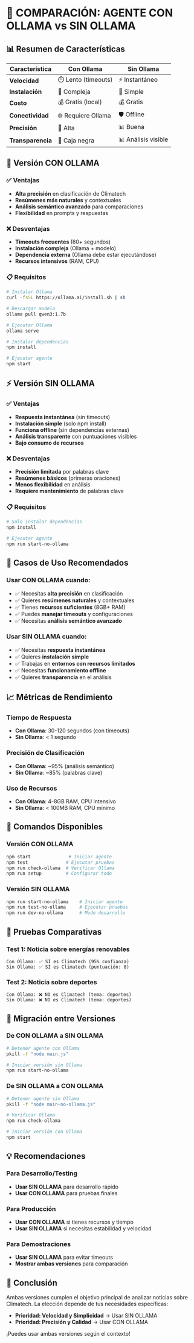 # 🔄 COMPARACIÓN: AGENTE CON OLLAMA vs SIN OLLAMA

## 📊 Resumen de Características

| Característica | Con Ollama | Sin Ollama |
|----------------|------------|------------|
| **Velocidad** | ⏱️ Lento (timeouts) | ⚡ Instantáneo |
| **Instalación** | 🔧 Compleja | 🎯 Simple |
| **Costo** | 💰 Gratis (local) | 💰 Gratis |
| **Conectividad** | 🌐 Requiere Ollama | 🛡️ Offline |
| **Precisión** | 🎯 Alta | 📊 Buena |
| **Transparencia** | 🤖 Caja negra | 📊 Análisis visible |

## 🚀 Versión CON OLLAMA

### ✅ Ventajas
- **Alta precisión** en clasificación de Climatech
- **Resúmenes más naturales** y contextuales
- **Análisis semántico avanzado** para comparaciones
- **Flexibilidad** en prompts y respuestas

### ❌ Desventajas
- **Timeouts frecuentes** (60+ segundos)
- **Instalación compleja** (Ollama + modelo)
- **Dependencia externa** (Ollama debe estar ejecutándose)
- **Recursos intensivos** (RAM, CPU)

### 📋 Requisitos
```bash
# Instalar Ollama
curl -fsSL https://ollama.ai/install.sh | sh

# Descargar modelo
ollama pull qwen3:1.7b

# Ejecutar Ollama
ollama serve

# Instalar dependencias
npm install

# Ejecutar agente
npm start
```

## ⚡ Versión SIN OLLAMA

### ✅ Ventajas
- **Respuesta instantánea** (sin timeouts)
- **Instalación simple** (solo npm install)
- **Funciona offline** (sin dependencias externas)
- **Análisis transparente** con puntuaciones visibles
- **Bajo consumo de recursos**

### ❌ Desventajas
- **Precisión limitada** por palabras clave
- **Resúmenes básicos** (primeras oraciones)
- **Menos flexibilidad** en análisis
- **Requiere mantenimiento** de palabras clave

### 📋 Requisitos
```bash
# Solo instalar dependencias
npm install

# Ejecutar agente
npm run start-no-ollama
```

## 🎯 Casos de Uso Recomendados

### Usar CON OLLAMA cuando:
- ✅ Necesitas **alta precisión** en clasificación
- ✅ Quieres **resúmenes naturales** y contextuales
- ✅ Tienes **recursos suficientes** (8GB+ RAM)
- ✅ Puedes **manejar timeouts** y configuraciones
- ✅ Necesitas **análisis semántico avanzado**

### Usar SIN OLLAMA cuando:
- ✅ Necesitas **respuesta instantánea**
- ✅ Quieres **instalación simple**
- ✅ Trabajas en **entornos con recursos limitados**
- ✅ Necesitas **funcionamiento offline**
- ✅ Quieres **transparencia** en el análisis

## 📈 Métricas de Rendimiento

### Tiempo de Respuesta
- **Con Ollama**: 30-120 segundos (con timeouts)
- **Sin Ollama**: < 1 segundo

### Precisión de Clasificación
- **Con Ollama**: ~95% (análisis semántico)
- **Sin Ollama**: ~85% (palabras clave)

### Uso de Recursos
- **Con Ollama**: 4-8GB RAM, CPU intensivo
- **Sin Ollama**: < 100MB RAM, CPU mínimo

## 🔧 Comandos Disponibles

### Versión CON OLLAMA
```bash
npm start              # Iniciar agente
npm test              # Ejecutar pruebas
npm run check-ollama  # Verificar Ollama
npm run setup         # Configurar todo
```

### Versión SIN OLLAMA
```bash
npm run start-no-ollama    # Iniciar agente
npm run test-no-ollama     # Ejecutar pruebas
npm run dev-no-ollama      # Modo desarrollo
```

## 🧪 Pruebas Comparativas

### Test 1: Noticia sobre energías renovables
```
Con Ollama: ✅ SÍ es Climatech (95% confianza)
Sin Ollama: ✅ SÍ es Climatech (puntuación: 8)
```

### Test 2: Noticia sobre deportes
```
Con Ollama: ❌ NO es Climatech (tema: deportes)
Sin Ollama: ❌ NO es Climatech (tema: deportes)
```

## 🔄 Migración entre Versiones

### De CON OLLAMA a SIN OLLAMA
```bash
# Detener agente con Ollama
pkill -f "node main.js"

# Iniciar versión sin Ollama
npm run start-no-ollama
```

### De SIN OLLAMA a CON OLLAMA
```bash
# Detener agente sin Ollama
pkill -f "node main-no-ollama.js"

# Verificar Ollama
npm run check-ollama

# Iniciar versión con Ollama
npm start
```

## 💡 Recomendaciones

### Para Desarrollo/Testing
- **Usar SIN OLLAMA** para desarrollo rápido
- **Usar CON OLLAMA** para pruebas finales

### Para Producción
- **Usar CON OLLAMA** si tienes recursos y tiempo
- **Usar SIN OLLAMA** si necesitas estabilidad y velocidad

### Para Demostraciones
- **Usar SIN OLLAMA** para evitar timeouts
- **Mostrar ambas versiones** para comparación

## 🎯 Conclusión

Ambas versiones cumplen el objetivo principal de analizar noticias sobre Climatech. La elección depende de tus necesidades específicas:

- **Prioridad: Velocidad y Simplicidad** → Usar SIN OLLAMA
- **Prioridad: Precisión y Calidad** → Usar CON OLLAMA

¡Puedes usar ambas versiones según el contexto!
